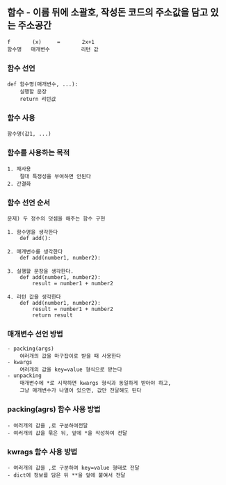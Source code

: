 ## 함수 - 이름 뒤에 소괄호, 작성돈 코드의 주소값을 담고 있는 주소공간

    f       (x)     =       2x+1
    함수명   매개변수          리턴 값

### 함수 선언

    def 함수명(매개변수, ...):
        실행할 문장
        return 리턴값

### 함수 사용

    함수명(값1, ...)

### 함수를 사용하는 목적

    1. 재사용
        절대 특정성을 부여하면 안된다
    2. 간결화

### 함수 선언 순서

    문제) 두 정수의 덧셈을 해주는 함수 구현
    
    1. 함수명을 생각한다
        def add():

    2. 매개변수를 생각한다
        def add(number1, number2):

    3. 실행할 문장을 생각한다.
        def add(number1, number2):
            result = number1 + number2
    
    4. 리턴 값을 생각한다
        def add(number1, number2):
            result = number1 + number2
            return result

### 매개변수 선언 방법

    - packing(args)
        여러개의 값을 마구잡이로 받을 때 사용한다
    - kwargs
        여러개의 값을 key=value 형식으로 받는다
    - unpacking
        매개변수에 *로 시작하면 kwargs 형식과 동일하게 받아야 하고,
        그냥 매개변수가 나열어 있으면, 값만 전달해도 된다

### packing(agrs) 함수 사용 방법

    - 여러개의 값을 ,로 구분하여전달
    - 여러개의 값을 묶은 뒤, 앞에 *을 작성하여 전달

### kwrags 함수 사용 방법

    - 여러개의 값을 ,로 구분하여 key=value 형태로 전달
    - dict에 정보를 담은 뒤 **을 앞에 붙여서 전달